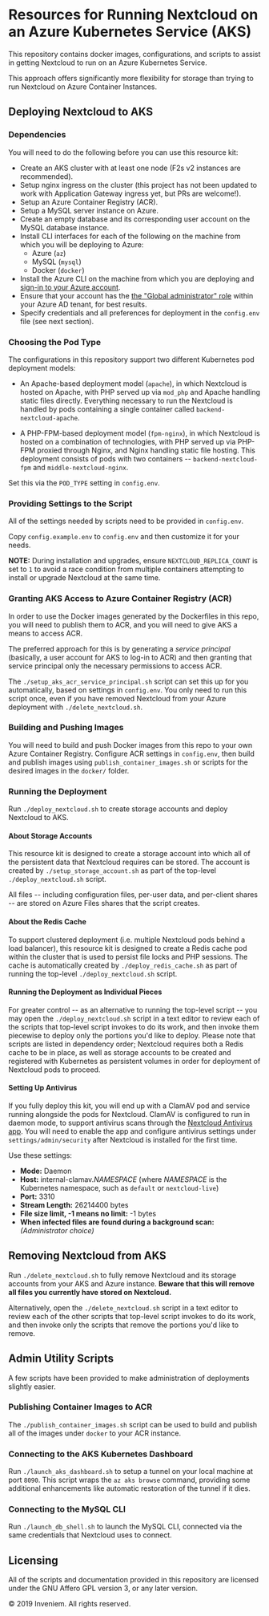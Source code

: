 # Resources for Running Nextcloud on an Azure Kubernetes Service (AKS)
This repository contains docker images, configurations, and scripts to assist in 
getting Nextcloud to run  on an Azure Kubernetes Service.

This approach offers significantly more flexibility for storage than trying to
run Nextcloud on Azure Container Instances.

## Deploying Nextcloud to AKS
### Dependencies
You will need to do the following before you can use this resource kit:
- Create an AKS cluster with at least one node 
  (F2s v2 instances are recommended).
- Setup nginx ingress on the cluster (this project has not been updated to work
  with Application Gateway ingress yet, but PRs are welcome!).
- Setup an Azure Container Registry (ACR).
- Setup a MySQL server instance on Azure.
- Create an empty database and its corresponding user account on the MySQL 
  database instance.
- Install CLI interfaces for each of the following on the machine from which 
  you will be deploying to Azure:
    - Azure (`az`)
    - MySQL (`mysql`)
    - Docker (`docker`)
- Install the Azure CLI on the machine from which you are deploying and
  [sign-in to your Azure account](https://docs.microsoft.com/en-us/cli/azure/authenticate-azure-cli).
- Ensure that your account has the
  [the "Global administrator" role](https://docs.microsoft.com/en-us/azure/active-directory/users-groups-roles/directory-assign-admin-roles) 
  within your Azure AD tenant, for best results.
- Specify credentials and all preferences for deployment in the `config.env`
  file (see next section).

### Choosing the Pod Type
The configurations in this repository support two different Kubernetes pod 
deployment models:
 - An Apache-based deployment model (`apache`), in which Nextcloud is hosted on 
   Apache, with PHP served up via `mod_php` and Apache handling static files 
   directly. Everything necessary to run the Nextcloud is handled by pods 
   containing a single container called `backend-nextcloud-apache`.

 - A PHP-FPM-based deployment model (`fpm-nginx`), in which Nextcloud is hosted 
   on a combination of technologies, with PHP served up via PHP-FPM proxied 
   through Nginx, and Nginx handling static file hosting. This deployment 
   consists of pods with two containers -- `backend-nextcloud-fpm` and 
   `middle-nextcloud-nginx`.

Set this via the `POD_TYPE` setting in `config.env`.

### Providing Settings to the Script
All of the settings needed by scripts need to be provided in `config.env`.

Copy `config.example.env` to `config.env` and then customize it for your needs.

**NOTE:** During installation and upgrades, ensure `NEXTCLOUD_REPLICA_COUNT` is 
set to `1` to avoid a race condition from multiple containers attempting to 
install or upgrade Nextcloud at the same time.

### Granting AKS Access to Azure Container Registry (ACR)
In order to use the Docker images generated by the Dockerfiles in this repo, you
will need to publish them to ACR, and you will need to give AKS a means to 
access ACR.

The preferred approach for this is by generating a _service principal_ 
(basically, a user account for AKS to log-in to ACR) and then granting that
service principal only the necessary permissions to access ACR.

The `./setup_aks_acr_service_principal.sh` script can set this up for you
automatically, based on settings in `config.env`. You only need to run this 
script once, even if you have removed Nextcloud from your Azure deployment with 
`./delete_nextcloud.sh`.

### Building and Pushing Images
You will need to build and push Docker images from this repo to your own Azure
Container Registry. Configure ACR settings in `config.env`, then build and
publish images using `publish_container_images.sh` or scripts for the desired
images in the `docker/` folder.

### Running the Deployment
Run `./deploy_nextcloud.sh` to create storage accounts and deploy Nextcloud to 
AKS.

#### About Storage Accounts
This resource kit is designed to create a storage account into which all of the
persistent data that Nextcloud requires can be stored. The account is created by 
`./setup_storage_account.sh` as part of the top-level `./deploy_nextcloud.sh` 
script.

All files -- including configuration files, per-user data, and per-client 
shares -- are stored on Azure Files shares that the script creates.

#### About the Redis Cache
To support clustered deployment (i.e. multiple Nextcloud pods behind a load
balancer), this resource kit is designed to create a Redis cache pod within
the cluster that is used to persist file locks and PHP sessions. The cache is 
automatically created by `./deploy_redis_cache.sh` as part of running the 
top-level `./deploy_nextcloud.sh` script.

#### Running the Deployment as Individual Pieces
For greater control -- as an alternative to running the top-level script -- you 
may open the `./deploy_nextcloud.sh` script in a text editor to review each of 
the scripts that top-level script invokes to do its work, and then invoke them 
piecewise to deploy only the portions you'd like to deploy. Please note that 
scripts are listed in dependency order; Nextcloud requires both a Redis cache 
to be in place, as well as storage accounts to be created and registered with 
Kubernetes as persistent volumes in order for deployment of Nextcloud pods to 
proceed.

#### Setting Up Antivirus
If you fully deploy this kit, you will end up with a ClamAV pod and service 
running alongside the pods for Nextcloud. ClamAV is configured to run in daemon 
mode, to support antivirus scans through the 
[Nextcloud Antivirus app](https://docs.nextcloud.com/server/15/admin_manual/configuration_server/antivirus_configuration.html). 
You will need to enable the app and configure antivirus settings under 
`settings/admin/security` after Nextcloud is installed for the first time.

Use these settings:
- **Mode:** 
  Daemon
- **Host:** 
  internal-clamav._NAMESPACE_ (where _NAMESPACE_ is the Kubernetes namespace, 
  such as `default` or `nextcloud-live`)
- **Port:** 
  3310
- **Stream Length:** 
  26214400 bytes
- **File size limit, -1 means no limit:** 
  -1 bytes
- **When infected files are found during a background scan:** 
  _(Administrator choice)_

## Removing Nextcloud from AKS
Run `./delete_nextcloud.sh` to fully remove Nextcloud and its storage accounts
from your AKS and Azure instance. **Beware that this will remove all files you 
currently have stored on Nextcloud.**

Alternatively, open the `./delete_nextcloud.sh` script in a text editor to 
review each of the other scripts that top-level script invokes to do its work, 
and then invoke only the scripts that remove the portions you'd like to remove.

## Admin Utility Scripts
A few scripts have been provided to make administration of deployments slightly
easier.

### Publishing Container Images to ACR
The `./publish_container_images.sh` script can be used to build and publish all 
of the images under `docker` to your ACR instance.

### Connecting to the AKS Kubernetes Dashboard
Run `./launch_aks_dashboard.sh` to setup a tunnel on your local machine at port
`8090`. This script wraps the `az aks browse` command, providing some additional
enhancements like automatic restoration of the tunnel if it dies.

### Connecting to the MySQL CLI
Run `./launch_db_shell.sh` to launch the MySQL CLI, connected via the same 
credentials that Nextcloud uses to connect.

## Licensing
All of the scripts and documentation provided in this repository are licensed
under the GNU Affero GPL version 3, or any later version.

© 2019 Inveniem. All rights reserved.
